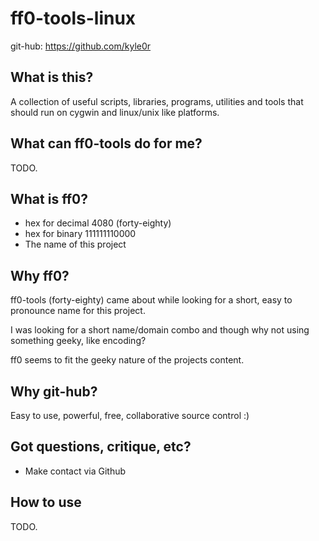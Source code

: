ff0-tools-linux
======
                                                                             

git-hub: https://github.com/kyle0r                

What is this?
------
A collection of useful scripts, libraries, programs, utilities and tools that should run on cygwin and linux/unix like platforms.

What can ff0-tools do for me?
------
TODO.

What is ff0?
------
* hex for decimal 4080 (forty-eighty)
* hex for binary 111111110000
* The name of this project

Why ff0?
------
ff0-tools (forty-eighty) came about while looking for a short, easy to pronounce name for this project.

I was looking for a short name/domain combo and though why not using something geeky, like encoding?

ff0 seems to fit the geeky nature of the projects content.

Why git-hub?
------
Easy to use, powerful, free, collaborative source control :)

Got questions, critique, etc?
------
* Make contact via Github                                         
                                       

How to use
------
TODO.